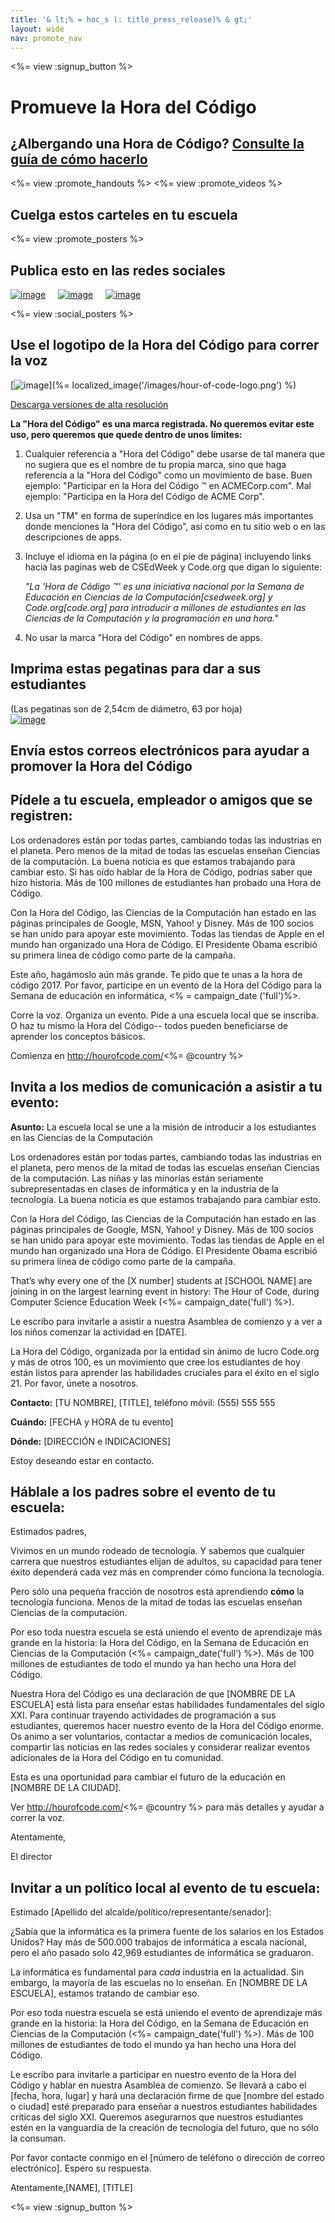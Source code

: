 ```yaml
---
title: '& lt;% = hoc_s (: title_press_release)% & gt;'
layout: wide
nav: promote_nav
---
```

<%= view :signup_button %>

<link rel="stylesheet" type="text/css" href="/css/promote-page.css"></link>

# Promueve la Hora del Código

## ¿Albergando una Hora de Código? [Consulte la guía de cómo hacerlo](<%= resolve_url('/how-to') %>)

<%= view :promote_handouts %> <%= view :promote_videos %>

<a id="posters"></a>

## Cuelga estos carteles en tu escuela

<%= view :promote_posters %>

<a id="social"></a>

## Publica esto en las redes sociales

[![image](/images/fit-250/social-1.jpg)](/images/social-1.jpg)&nbsp;&nbsp;&nbsp;&nbsp; [![image](/images/fit-250/social-2.jpg)](/images/social-2.jpg)&nbsp;&nbsp;&nbsp;&nbsp; [![image](/images/fit-250/social-3.jpg)](/images/social-3.jpg)&nbsp;&nbsp;&nbsp;&nbsp;

<%= view :social_posters %>

<a id="logo"></a>

## Use el logotipo de la Hora del Código para correr la voz

[![image](<%= localized_image('/images/fit-200/hour-of-code-logo.png') %>)](%= localized_image('/images/hour-of-code-logo.png') %)

[Descarga versiones de alta resolución](http://images.code.org/share/hour-of-code-logo.zip)

**La "Hora del Código" es una marca registrada. No queremos evitar este uso, pero queremos que quede dentro de unos límites:**

1. Cualquier referencia a "Hora del Código" debe usarse de tal manera que no sugiera que es el nombre de tu propia marca, sino que haga referencia a la "Hora del Código" como un movimiento de base. Buen ejemplo: "Participar en la Hora del Código ™ en ACMECorp.com". Mal ejemplo: "Participa en la Hora del Código de ACME Corp".
2. Usa un "TM" en forma de superíndice en los lugares más importantes donde menciones la "Hora del Código", así como en tu sitio web o en las descripciones de apps.
3. Incluye el idioma en la página (o en el pie de página) incluyendo links hacia las paginas web de CSEdWeek y Code.org que digan lo siguiente:
    
    *"La 'Hora de Código ™' es una iniciativa nacional por la Semana de Educación en Ciencias de la Computación[csedweek.org] y Code.org[code.org] para introducir a millones de estudiantes en las Ciencias de la Computación y la programación en una hora."*

4. No usar la marca "Hora del Código" en nombres de apps.

<a id="stickers"></a>

## Imprima estas pegatinas para dar a sus estudiantes

(Las pegatinas son de 2,54cm de diámetro, 63 por hoja)  
[![image](/images/fit-250/hour-of-code-stickers.png)](/images/hour-of-code-stickers.pdf)

<a id="sample-emails"></a>

## Envía estos correos electrónicos para ayudar a promover la Hora del Código

<a id="email"></a>

## Pídele a tu escuela, empleador o amigos que se registren:

Los ordenadores están por todas partes, cambiando todas las industrias en el planeta. Pero menos de la mitad de todas las escuelas enseñan Ciencias de la computación. La buena noticia es que estamos trabajando para cambiar esto. Si has oído hablar de la Hora de Código, podrías saber que hizo historia. Más de 100 millones de estudiantes han probado una Hora de Código.

Con la Hora del Código, las Ciencias de la Computación han estado en las páginas principales de Google, MSN, Yahoo! y Disney. Más de 100 socios se han unido para apoyar este movimiento. Todas las tiendas de Apple en el mundo han organizado una Hora de Código. El Presidente Obama escribió su primera línea de código como parte de la campaña.

Este año, hagámoslo aún más grande. Te pido que te unas a la hora de código 2017. Por favor, participe en un evento de la Hora del Código para la Semana de educación en informática, <% = campaign_date ('full')%>.

Corre la voz. Organiza un evento. Pide a una escuela local que se inscriba. O haz tu mismo la Hora del Código-- todos pueden beneficiarse de aprender los conceptos básicos.

Comienza en http://hourofcode.com/<%= @country %>

<a id="media-pitch"></a>

## Invita a los medios de comunicación a asistir a tu evento:

**Asunto:** La escuela local se une a la misión de introducir a los estudiantes en las Ciencias de la Computación

Los ordenadores están por todas partes, cambiando todas las industrias en el planeta, pero menos de la mitad de todas las escuelas enseñan Ciencias de la computación. Las niñas y las minorías están seriamente subrepresentadas en clases de informática y en la industria de la tecnología. La buena noticia es que estamos trabajando para cambiar esto.

Con la Hora del Código, las Ciencias de la Computación han estado en las páginas principales de Google, MSN, Yahoo! y Disney. Más de 100 socios se han unido para apoyar este movimiento. Todas las tiendas de Apple en el mundo han organizado una Hora de Código. El Presidente Obama escribió su primera línea de código como parte de la campaña.

That’s why every one of the [X number] students at [SCHOOL NAME] are joining in on the largest learning event in history: The Hour of Code, during Computer Science Education Week (<%= campaign_date('full') %>).

Le escribo para invitarle a asistir a nuestra Asamblea de comienzo y a ver a los niños comenzar la actividad en [DATE].

La Hora del Código, organizada por la entidad sin ánimo de lucro Code.org y más de otros 100, es un movimiento que cree los estudiantes de hoy están listos para aprender las habilidades cruciales para el éxito en el siglo 21. Por favor, únete a nosotros.

**Contacto:** [TU NOMBRE], [TITLE], teléfono móvil: (555) 555 555

**Cuándo:** [FECHA y HORA de tu evento]

**Dónde:** [DIRECCIÓN e INDICACIONES]

Estoy deseando estar en contacto.

<a id="parents"></a>

## Háblale a los padres sobre el evento de tu escuela:

Estimados padres,

Vivimos en un mundo rodeado de tecnología. Y sabemos que cualquier carrera que nuestros estudiantes elijan de adultos, su capacidad para tener éxito dependerá cada vez más en comprender cómo funciona la tecnología.

Pero sólo una pequeña fracción de nosotros está aprendiendo **cómo** la tecnología funciona. Menos de la mitad de todas las escuelas enseñan Ciencias de la computación.

Por eso toda nuestra escuela se está uniendo el evento de aprendizaje más grande en la historia: la Hora del Código, en la Semana de Educación en Ciencias de la Computación (<%= campaign_date('full') %>). Más de 100 millones de estudiantes de todo el mundo ya han hecho una Hora del Código.

Nuestra Hora del Código es una declaración de que [NOMBRE DE LA ESCUELA] está lista para enseñar estas habilidades fundamentales del siglo XXI. Para continuar trayendo actividades de programación a sus estudiantes, queremos hacer nuestro evento de la Hora del Código enorme. Os animo a ser voluntarios, contactar a medios de comunicación locales, compartir las noticias en las redes sociales y considerar realizar eventos adicionales de la Hora del Código en tu comunidad.

Esta es una oportunidad para cambiar el futuro de la educación en [NOMBRE DE LA CIUDAD].

Ver http://hourofcode.com/<%= @country %> para más detalles y ayudar a correr la voz.

Atentamente,

El director

<a id="politicians"></a>

## Invitar a un político local al evento de tu escuela:

Estimado [Apellido del alcalde/político/representante/senador]:

¿Sabía que la informática es la primera fuente de los salarios en los Estados Unidos? Hay más de 500.000 trabajos de informática a escala nacional, pero el año pasado solo 42,969 estudiantes de informática se graduaron.

La informática es fundamental para *cada* industria en la actualidad. Sin embargo, la mayoría de las escuelas no lo enseñan. En [NOMBRE DE LA ESCUELA], estamos tratando de cambiar eso.

Por eso toda nuestra escuela se está uniendo el evento de aprendizaje más grande en la historia: la Hora del Código, en la Semana de Educación en Ciencias de la Computación (<%= campaign_date('full') %>). Más de 100 millones de estudiantes de todo el mundo ya han hecho una Hora del Código.

Le escribo para invitarle a participar en nuestro evento de la Hora del Código y hablar en nuestra Asamblea de comienzo. Se llevará a cabo el [fecha, hora, lugar] y hará una declaración firme de que [nombre del estado o ciudad] esté preparado para enseñar a nuestros estudiantes habilidades críticas del siglo XXI. Queremos asegurarnos que nuestros estudiantes estén en la vanguardia de la creación de tecnología del futuro, que no sólo la consuman.

Por favor contacte conmigo en el [número de teléfono o dirección de correo electrónico]. Espero su respuesta.

Atentamente,[NAME], [TITLE]

<%= view :signup_button %>